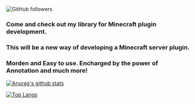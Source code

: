 ![GitHub followers](https://img.shields.io/github/followers/wisdommen)


### Come and check out my library for Minecraft plugin development.

### This will be a new way of developing a Minecraft server plugin. 

### Morden and Easy to use. Encharged by the power of Annotation and much more!


[![Anurag's github stats](https://github-readme-stats.vercel.app/api?username=wisdommen&count_private=true&show_icons=true&theme=material-palenight)](https://github.com/wisdommen/wisdommen)

[![Top Langs](https://github-readme-stats.vercel.app/api/top-langs/?username=wisdommen&layout=compact&theme=material-palenight)](https://github.com/wisdommen/wisdommen)
